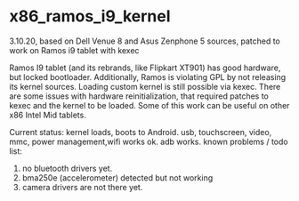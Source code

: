 # x86_ramos_i9_kernel
3.10.20, based on Dell Venue 8 and Asus Zenphone 5 sources, patched to work on Ramos i9 tablet with kexec

Ramos I9 tablet (and its rebrands, like Flipkart XT901) has good hardware, but locked bootloader.
Additionally, Ramos is violating GPL by not releasing its kernel sources.
Loading custom kernel is still possible via kexec.
There are some issues with hardware reinitialization, that required patches to kexec and the kernel to be loaded.
Some of this work can be useful on other x86 Intel Mid tablets.

Current status:
kernel loads, boots to Android. usb, touchscreen, video, mmc, power management,wifi works ok. adb works.
known problems / todo list:
1) no bluetooth drivers yet.
2) bma250e (accelerometer) detected but not working
3) camera drivers are not there yet.
